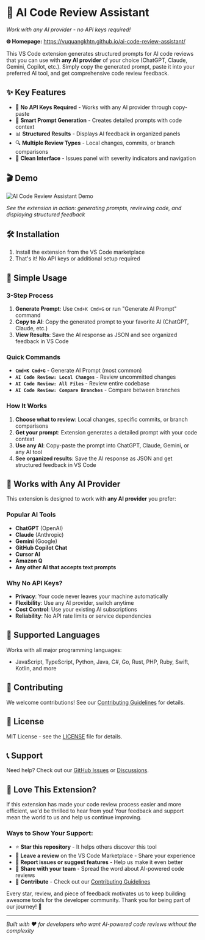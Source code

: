 # 🤖 AI Code Review Assistant

*Work with any AI provider - no API keys required!*

**🌐 Homepage:** https://vuquangkhtn.github.io/ai-code-review-assistant/

This VS Code extension generates structured prompts for AI code reviews that you can use with **any AI provider** of your choice (ChatGPT, Claude, Gemini, Copilot, etc.). Simply copy the generated prompt, paste it into your preferred AI tool, and get comprehensive code review feedback.

## ✨ Key Features

- 🔄 **No API Keys Required** - Works with any AI provider through copy-paste
- 🎯 **Smart Prompt Generation** - Creates detailed prompts with code context
- 📊 **Structured Results** - Displays AI feedback in organized panels
- 🔍 **Multiple Review Types** - Local changes, commits, or branch comparisons
- 🎨 **Clean Interface** - Issues panel with severity indicators and navigation

## 🎬 Demo

![AI Code Review Assistant Demo](docs/sample.gif)

*See the extension in action: generating prompts, reviewing code, and displaying structured feedback*

## 🛠️ Installation

1. Install the extension from the VS Code marketplace
2. That's it! No API keys or additional setup required

## 🚀 Simple Usage

### 3-Step Process
1. **Generate Prompt**: Use `Cmd+K Cmd+G` or run "Generate AI Prompt" command
2. **Copy to AI**: Copy the generated prompt to your favorite AI (ChatGPT, Claude, etc.)
3. **View Results**: Save the AI response as JSON and see organized feedback in VS Code

### Quick Commands
- **`Cmd+K Cmd+G`** - Generate AI Prompt (most common)
- **`AI Code Review: Local Changes`** - Review uncommitted changes
- **`AI Code Review: All Files`** - Review entire codebase
- **`AI Code Review: Compare Branches`** - Compare between branches

### How It Works
1. **Choose what to review**: Local changes, specific commits, or branch comparisons
2. **Get your prompt**: Extension generates a detailed prompt with your code context
3. **Use any AI**: Copy-paste the prompt into ChatGPT, Claude, Gemini, or any AI tool
4. **See organized results**: Save the AI response as JSON and get structured feedback in VS Code

## 🤖 Works with Any AI Provider

This extension is designed to work with **any AI provider** you prefer:

### Popular AI Tools
- **ChatGPT** (OpenAI)
- **Claude** (Anthropic) 
- **Gemini** (Google)
- **GitHub Copilot Chat**
- **Cursor AI**
- **Amazon Q**
- **Any other AI that accepts text prompts**

### Why No API Keys?
- **Privacy**: Your code never leaves your machine automatically
- **Flexibility**: Use any AI provider, switch anytime
- **Cost Control**: Use your existing AI subscriptions
- **Reliability**: No API rate limits or service dependencies

## 🎯 Supported Languages

Works with all major programming languages:
- JavaScript, TypeScript, Python, Java, C#, Go, Rust, PHP, Ruby, Swift, Kotlin, and more

## 🤝 Contributing

We welcome contributions! See our [Contributing Guidelines](CONTRIBUTING.md) for details.

## 📝 License

MIT License - see the [LICENSE](LICENSE) file for details.

## 📞 Support

Need help? Check out our [GitHub Issues](https://github.com/your-repo/issues) or [Discussions](https://github.com/your-repo/discussions).

## 🌟 Love This Extension?

If this extension has made your code review process easier and more efficient, we'd be thrilled to hear from you! Your feedback and support mean the world to us and help us continue improving.

### Ways to Show Your Support:
- ⭐ **Star this repository** - It helps others discover this tool
- 💬 **Leave a review** on the VS Code Marketplace - Share your experience
- 🐛 **Report issues or suggest features** - Help us make it even better
- 📢 **Share with your team** - Spread the word about AI-powered code reviews
- 🤝 **Contribute** - Check out our [Contributing Guidelines](CONTRIBUTING.md)

Every star, review, and piece of feedback motivates us to keep building awesome tools for the developer community. Thank you for being part of our journey! 🚀

---

*Built with ❤️ for developers who want AI-powered code reviews without the complexity*